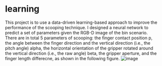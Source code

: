# learning
This project is to use a data-driven learning-based approach to improve the performance of the scooping technique. I designed a neural network to predict a set of parameters given the RGB-D image of the bin scenario. There are in total 5 parameters of scooping: the finger contact position p, the angle between the finger direction and the vertical direction (i.e., the pitch angle) alpha, the horizontal orientation of the gripper rotated around the vertical direction (i.e., the raw angle) beta, the gripper aperture, and the finger length differecne, as shown in the following figure.
![image](https://github.com/Terryxyz/learning/edit/main/IMG/ps2.png)
